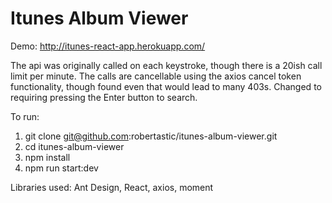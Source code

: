 # Itunes Album Viewer

Demo: http://itunes-react-app.herokuapp.com/

The api was originally called on each keystroke, though there is a 20ish call limit per minute. The calls are cancellable using the axios cancel token functionality, though found even that would lead to many 403s. Changed to requiring pressing the Enter button to search.

To run:
1. git clone git@github.com:robertastic/itunes-album-viewer.git
2. cd itunes-album-viewer
3. npm install
4. npm run start:dev

Libraries used: Ant Design, React, axios, moment


